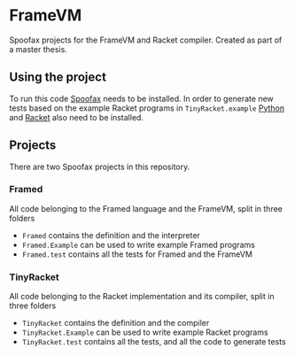 # FrameVM

Spoofax projects for the FrameVM and Racket compiler. Created as part of a master thesis.

## Using the project
To run this code [Spoofax](https://www.metaborg.org/en/latest/) needs to be installed.
In order to generate new tests based on the example Racket programs in `TinyRacket.example` [Python](https://www.python.org/) and [Racket](https://racket-lang.org/) also need to be installed.

## Projects
There are two Spoofax projects in this repository.

### Framed
All code belonging to the Framed language and the FrameVM, split in three folders
- `Framed` contains the definition and the interpreter
- `Framed.Example` can be used to write example Framed programs
- `Framed.test` contains all the tests for Framed and the FrameVM

### TinyRacket
All code belonging to the Racket implementation and its compiler, split in three folders
- `TinyRacket` contains the definition and the compiler
- `TinyRacket.Example` can be used to write example Racket programs
- `TinyRacket.test` contains all the tests, and all the code to generate tests
